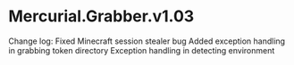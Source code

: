 # Mercurial.Grabber.v1.03
Change log: Fixed Minecraft session stealer bug Added exception handling in grabbing token directory Exception handling in detecting environment
